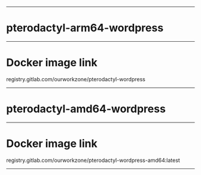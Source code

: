 -----------------------------
# pterodactyl-arm64-wordpress
*****************************************************************************


# Docker image link

registry.gitlab.com/ourworkzone/pterodactyl-wordpress



----------------------------
# pterodactyl-amd64-wordpress
*******************************************************************************



# Docker image link


registry.gitlab.com/ourworkzone/pterodactyl-wordpress-amd64:latest




********************************************************************************
